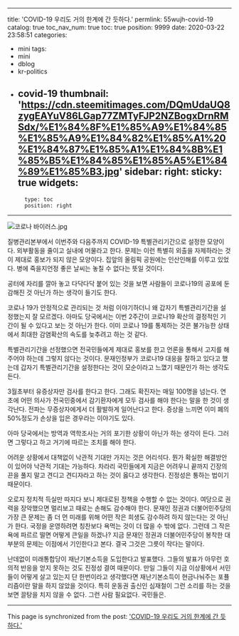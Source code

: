 
---
title: 'COVID-19 우리도 거의 한계에 간 듯하다.'
permlink: 55wujh-covid-19
catalog: true
toc_nav_num: true
toc: true
position: 9999
date: 2020-03-22 23:58:51
categories:
- mini
tags:
- mini
- dblog
- kr-politics
- covid-19
thumbnail: 'https://cdn.steemitimages.com/DQmUdaUQ8zygEAYuV86LGap77ZMTyFJP2NZBogxDrnRMSdx/%E1%84%8F%E1%85%A9%E1%84%85%E1%85%A9%E1%84%82%E1%85%A1%20%E1%84%87%E1%85%A1%E1%84%8B%E1%85%B5%E1%84%85%E1%85%A5%E1%84%89%E1%85%B3.jpg'
sidebar:
    right:
        sticky: true
widgets:
    -
        type: toc
        position: right
---


![코로나 바이러스.jpg](https://cdn.steemitimages.com/DQmUdaUQ8zygEAYuV86LGap77ZMTyFJP2NZBogxDrnRMSdx/%E1%84%8F%E1%85%A9%E1%84%85%E1%85%A9%E1%84%82%E1%85%A1%20%E1%84%87%E1%85%A1%E1%84%8B%E1%85%B5%E1%84%85%E1%85%A5%E1%84%89%E1%85%B3.jpg)


질병관리본부에서 이번주와 다음주까지 COVID-19 특별관리기간으로 설정한 모양이다. 외부활동을 줄이고 실내에 머물라고 한다. 문제는 이런 특별히 외출을 자제하라는 것이 제대로 홍보가 되지 않은 모양이다. 집앞의 올림픽 공원에는 인산인해를 이루고 있었다. 병에 죽을지언정 좋은 날씨는 놓칠 수 없다는 뜻일 것이다.

공터에 자리를 깔아 놓고 다닥다닥 붙어 있는 것을 보면 사람들이 코로나19의 공포에 둔감해진 것 아닌가 하는 생각이 들기도 한다.

코로나 19가 안정적으로 관리되는 것 처럼 이야기하더니 왜 갑자기 특별관리기간을 설정했는지 잘 모르겠다. 아마도 당국에서는 이번 2주간이 코로나19 확산의 결정적인 기간이 될 수 있다고 보는 것 아닌가 한다. 이미 코로나 19를 통제하는 것은 불가능한 상태에서 최대한 감염확산의 속도를 늦추려고 하는 것 같다.

특별관리기간을 선정했으면 전국민들에게 제대로 홍보를 한고 언론을 통해서 고지를 해주어야 하는데 그렇지 않다는 것이다. 문재인정부가 코로나19 대응을 잘하고 있다고 했는데 갑자기 특별관리기간을 설정한다는 것이 모순이라고 느꼈기 때문인가 하는 생각도 든다.

3월초부터 유증상자만 검사를 한다고 한다. 그래도 확진자는 매일 100명을 넘는다. 연초에 어떤 의사가 전국민중에서 감기환자에게 모두 검사를 해야 한다는 말을 한 것이 생각난다. 전파는 무증상자에게서 더 활발하게 일어난다고 한다. 증상을 느끼면 이미 폐의 50%정도가 손상을 입은 경우라는 이야기도 있다.

아마 당국에서는 방역과 역학조사는 거의 포기한 상황이 아닌가 하는 생각이 든다. 그러면 그렇다고 하고 거기에 따르는 조치를 해야 한다.

어려운 상황에서 대책없이 낙관적 기대만 가지는 것은 어리석다. 뭔가 확실한 해결방안이 있어야 낙관적 기대는 가능하다. 차라리 국민들에게 지금은 어려우니 끝까지 긴장의 끈을 풀지 말고 견디고 견디자라고 하는 것이 옳다고 생각한다. 진정성은 통하는 법이기 때문이다.

오로지 정치적 득실만 따지다 보니 제대로된 정책을 수행할 수 없는 것이다. 여당으로 권력을 장악했으면 멀리보고 때로는 손해도 감수해야 한다. 문재인 정권과 더불어민주당의 가장 큰 문제는 좀 더 먼 미래를 위해 어떤 작은 희생도 감수하려 하지 않는다는 것 아닌가 한다. 국정을 운영하려면 칭찬보다 욕먹는 것이 더 많을 수 밖에 없다. 그런데 그 작은 욕에 파르르 떨면 어떻게 큰일을 하겠나? 지금 문재인 정권과 더불어민주당이 봉착한 대부분의 문제는 이점에서 기인한다고 본다. 결국 그것은 그릇이 작다는 말이다.

난데없이 미래통합당이 재난기본소득을 도입한다고 발표했다. 그들의 발표가 아무런 호의적 반응을 얻지 못하는 것도 진정성 결여 때문이다. 만일 그들이 지금 이상황에서 서민들이 어떻게 살고 있는지 단 한번이라고 생각했다면 재난기본소득이 현금나눠주는 포퓰리즘이란 말을 하지 않았을 것이다. 특히 운동권 출신인 심재철이 그런 소리를 하는 것을 보면 끌탕을 치지 않을 수 없다. 그런 사람 필요없다. 국민들은.

- - -

This page is synchronized from the post: ['COVID-19 우리도 거의 한계에 간 듯하다.'](https://steemit.com/@oldstone/55wujh-covid-19)
